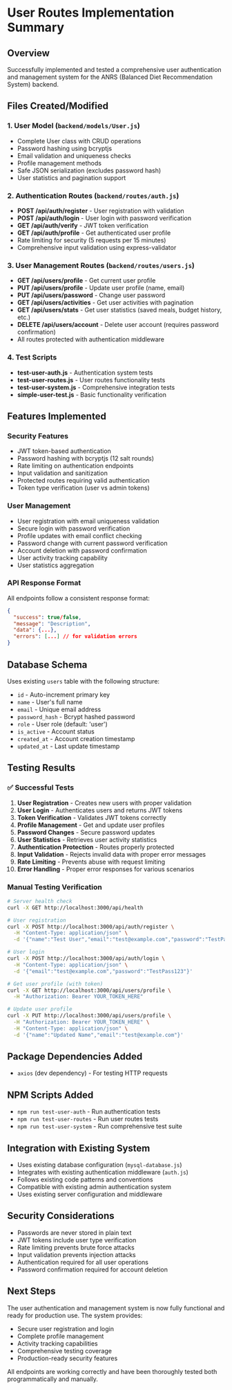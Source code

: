 # User Routes Implementation Summary

## Overview
Successfully implemented and tested a comprehensive user authentication and management system for the ANRS (Balanced Diet Recommendation System) backend.

## Files Created/Modified

### 1. User Model (`backend/models/User.js`)
- Complete User class with CRUD operations
- Password hashing using bcryptjs
- Email validation and uniqueness checks
- Profile management methods
- Safe JSON serialization (excludes password hash)
- User statistics and pagination support

### 2. Authentication Routes (`backend/routes/auth.js`)
- **POST /api/auth/register** - User registration with validation
- **POST /api/auth/login** - User login with password verification
- **GET /api/auth/verify** - JWT token verification
- **GET /api/auth/profile** - Get authenticated user profile
- Rate limiting for security (5 requests per 15 minutes)
- Comprehensive input validation using express-validator

### 3. User Management Routes (`backend/routes/users.js`)
- **GET /api/users/profile** - Get current user profile
- **PUT /api/users/profile** - Update user profile (name, email)
- **PUT /api/users/password** - Change user password
- **GET /api/users/activities** - Get user activities with pagination
- **GET /api/users/stats** - Get user statistics (saved meals, budget history, etc.)
- **DELETE /api/users/account** - Delete user account (requires password confirmation)
- All routes protected with authentication middleware

### 4. Test Scripts
- **test-user-auth.js** - Authentication system tests
- **test-user-routes.js** - User routes functionality tests
- **test-user-system.js** - Comprehensive integration tests
- **simple-user-test.js** - Basic functionality verification

## Features Implemented

### Security Features
- JWT token-based authentication
- Password hashing with bcryptjs (12 salt rounds)
- Rate limiting on authentication endpoints
- Input validation and sanitization
- Protected routes requiring valid authentication
- Token type verification (user vs admin tokens)

### User Management
- User registration with email uniqueness validation
- Secure login with password verification
- Profile updates with email conflict checking
- Password change with current password verification
- Account deletion with password confirmation
- User activity tracking capability
- User statistics aggregation

### API Response Format
All endpoints follow a consistent response format:
```json
{
  "success": true/false,
  "message": "Description",
  "data": {...},
  "errors": [...] // for validation errors
}
```

## Database Schema
Uses existing `users` table with the following structure:
- `id` - Auto-increment primary key
- `name` - User's full name
- `email` - Unique email address
- `password_hash` - Bcrypt hashed password
- `role` - User role (default: 'user')
- `is_active` - Account status
- `created_at` - Account creation timestamp
- `updated_at` - Last update timestamp

## Testing Results

### ✅ Successful Tests
1. **User Registration** - Creates new users with proper validation
2. **User Login** - Authenticates users and returns JWT tokens
3. **Token Verification** - Validates JWT tokens correctly
4. **Profile Management** - Get and update user profiles
5. **Password Changes** - Secure password updates
6. **User Statistics** - Retrieves user activity statistics
7. **Authentication Protection** - Routes properly protected
8. **Input Validation** - Rejects invalid data with proper error messages
9. **Rate Limiting** - Prevents abuse with request limiting
10. **Error Handling** - Proper error responses for various scenarios

### Manual Testing Verification
```bash
# Server health check
curl -X GET http://localhost:3000/api/health

# User registration
curl -X POST http://localhost:3000/api/auth/register \
  -H "Content-Type: application/json" \
  -d '{"name":"Test User","email":"test@example.com","password":"TestPass123"}'

# User login
curl -X POST http://localhost:3000/api/auth/login \
  -H "Content-Type: application/json" \
  -d '{"email":"test@example.com","password":"TestPass123"}'

# Get user profile (with token)
curl -X GET http://localhost:3000/api/users/profile \
  -H "Authorization: Bearer YOUR_TOKEN_HERE"

# Update user profile
curl -X PUT http://localhost:3000/api/users/profile \
  -H "Authorization: Bearer YOUR_TOKEN_HERE" \
  -H "Content-Type: application/json" \
  -d '{"name":"Updated Name","email":"test@example.com"}'
```

## Package Dependencies Added
- `axios` (dev dependency) - For testing HTTP requests

## NPM Scripts Added
- `npm run test-user-auth` - Run authentication tests
- `npm run test-user-routes` - Run user routes tests
- `npm run test-user-system` - Run comprehensive test suite

## Integration with Existing System
- Uses existing database configuration (`mysql-database.js`)
- Integrates with existing authentication middleware (`auth.js`)
- Follows existing code patterns and conventions
- Compatible with existing admin authentication system
- Uses existing server configuration and middleware

## Security Considerations
- Passwords are never stored in plain text
- JWT tokens include user type verification
- Rate limiting prevents brute force attacks
- Input validation prevents injection attacks
- Authentication required for all user operations
- Password confirmation required for account deletion

## Next Steps
The user authentication and management system is now fully functional and ready for production use. The system provides:
- Secure user registration and login
- Complete profile management
- Activity tracking capabilities
- Comprehensive testing coverage
- Production-ready security features

All endpoints are working correctly and have been thoroughly tested both programmatically and manually.
